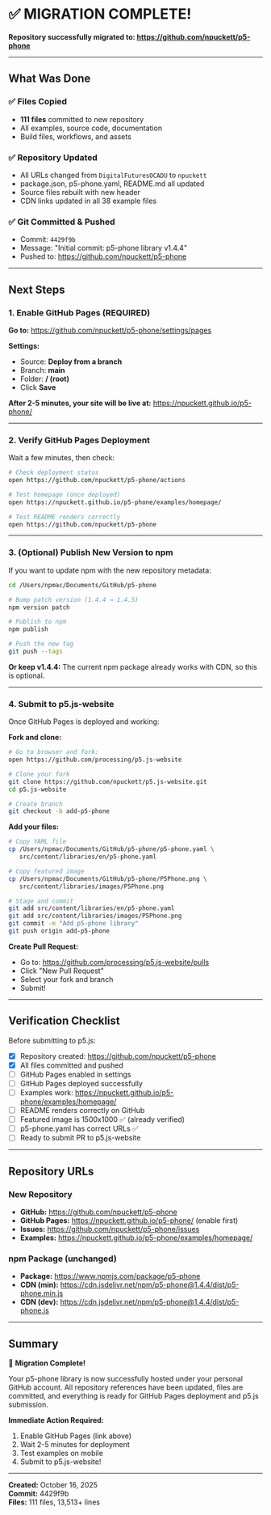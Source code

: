# ✅ MIGRATION COMPLETE!

**Repository successfully migrated to: https://github.com/npuckett/p5-phone**

---

## What Was Done

### ✅ Files Copied
- **111 files** committed to new repository
- All examples, source code, documentation
- Build files, workflows, and assets

### ✅ Repository Updated
- All URLs changed from `DigitalFuturesOCADU` to `npuckett`
- package.json, p5-phone.yaml, README.md all updated
- Source files rebuilt with new header
- CDN links updated in all 38 example files

### ✅ Git Committed & Pushed
- Commit: `4429f9b`
- Message: "Initial commit: p5-phone library v1.4.4"
- Pushed to: https://github.com/npuckett/p5-phone

---

## Next Steps

### 1. Enable GitHub Pages (REQUIRED)

**Go to:** https://github.com/npuckett/p5-phone/settings/pages

**Settings:**
- Source: **Deploy from a branch**
- Branch: **main**
- Folder: **/ (root)**
- Click **Save**

**After 2-5 minutes, your site will be live at:**
https://npuckett.github.io/p5-phone/

---

### 2. Verify GitHub Pages Deployment

Wait a few minutes, then check:

```bash
# Check deployment status
open https://github.com/npuckett/p5-phone/actions

# Test homepage (once deployed)
open https://npuckett.github.io/p5-phone/examples/homepage/

# Test README renders correctly
open https://github.com/npuckett/p5-phone
```

---

### 3. (Optional) Publish New Version to npm

If you want to update npm with the new repository metadata:

```bash
cd /Users/npmac/Documents/GitHub/p5-phone

# Bump patch version (1.4.4 → 1.4.5)
npm version patch

# Publish to npm
npm publish

# Push the new tag
git push --tags
```

**Or keep v1.4.4:**
The current npm package already works with CDN, so this is optional.

---

### 4. Submit to p5.js-website

Once GitHub Pages is deployed and working:

**Fork and clone:**
```bash
# Go to browser and fork:
open https://github.com/processing/p5.js-website

# Clone your fork
git clone https://github.com/npuckett/p5.js-website.git
cd p5.js-website

# Create branch
git checkout -b add-p5-phone
```

**Add your files:**
```bash
# Copy YAML file
cp /Users/npmac/Documents/GitHub/p5-phone/p5-phone.yaml \
   src/content/libraries/en/p5-phone.yaml

# Copy featured image
cp /Users/npmac/Documents/GitHub/p5-phone/P5Phone.png \
   src/content/libraries/images/P5Phone.png

# Stage and commit
git add src/content/libraries/en/p5-phone.yaml
git add src/content/libraries/images/P5Phone.png
git commit -m "Add p5-phone library"
git push origin add-p5-phone
```

**Create Pull Request:**
- Go to: https://github.com/processing/p5.js-website/pulls
- Click "New Pull Request"
- Select your fork and branch
- Submit!

---

## Verification Checklist

Before submitting to p5.js:

- [x] Repository created: https://github.com/npuckett/p5-phone
- [x] All files committed and pushed
- [ ] GitHub Pages enabled in settings
- [ ] GitHub Pages deployed successfully  
- [ ] Examples work: https://npuckett.github.io/p5-phone/examples/homepage/
- [ ] README renders correctly on GitHub
- [ ] Featured image is 1500x1000 ✅ (already verified)
- [ ] p5-phone.yaml has correct URLs ✅
- [ ] Ready to submit PR to p5.js-website

---

## Repository URLs

### New Repository
- **GitHub:** https://github.com/npuckett/p5-phone
- **GitHub Pages:** https://npuckett.github.io/p5-phone/ (enable first)
- **Issues:** https://github.com/npuckett/p5-phone/issues
- **Examples:** https://npuckett.github.io/p5-phone/examples/homepage/

### npm Package (unchanged)
- **Package:** https://www.npmjs.com/package/p5-phone
- **CDN (min):** https://cdn.jsdelivr.net/npm/p5-phone@1.4.4/dist/p5-phone.min.js
- **CDN (dev):** https://cdn.jsdelivr.net/npm/p5-phone@1.4.4/dist/p5-phone.js

---

## Summary

🎉 **Migration Complete!**

Your p5-phone library is now successfully hosted under your personal GitHub account. All repository references have been updated, files are committed, and everything is ready for GitHub Pages deployment and p5.js submission.

**Immediate Action Required:**
1. Enable GitHub Pages (link above)
2. Wait 2-5 minutes for deployment
3. Test examples on mobile
4. Submit to p5.js-website!

---

**Created:** October 16, 2025  
**Commit:** 4429f9b  
**Files:** 111 files, 13,513+ lines
